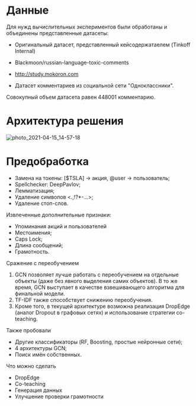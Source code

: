 

# Данные

Для нужд вычислительных экспериментов были обработаны и объединены представленные датасеты:

- Оригинальный датасет, представленный кейсодержатаелем (Tinkoff Internal)

- Blackmoon/russian-language-toxic-comments
- http://study.mokoron.com
- Датасет комментариев из социальной сети "Одноклассники".

Совокупный объем датасета равен 448001 комментарию.

# Архитектура решения

![photo_2021-04-15_14-57-18](https://i.ibb.co/qpPxzcw/photo-2021-04-15-14-57-18.jpg)

# Предобработка

- Замена на токены: [$TSLA] → акция, @user → пользователь;
- Spellchecker: DeepPavlov;
- Лемматизация;
- Удаление символов <.,!?*-...>;
- Удаление стоп-слов.

Извлеченные дополнительные признаки:

- Упоминания акций и пользователей
- Местоимения;
- Caps Lock;
- Длина сообщений;
- Грамотность.

Сражение с переобучением

1. GCN позволяет лучше работать с переобучением на отдельные объекты (даже без явного выделения самих объектов). В то же время, GCN выступает в качестве взвешивающего алгоритма для финальной модели.
2. TF-IDF также способствует снижению переобучения.
3. Кроме того, в текущей архитектуре возможна реализация DropEdge (аналог Dropout в графовых сетях) и использование стратегии co-teaching.

Также пробовали

- Другие классификаторы (RF, Boosting, простые нейронные сети);
- 4 архитектуры GCN;
- Поиск имён собственных.

Что можно сделать

- DropEdge
- Co-teaching
- Генерация данных
- Улучшение проверки грамотности
